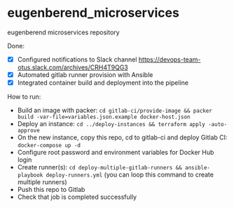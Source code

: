 # eugenberend_microservices

eugenberend microservices repository

Done:

- [X] Configured notifications to Slack channel <https://devops-team-otus.slack.com/archives/CRH4T9QG3>
- [X] Automated gitlab runner provision with Ansible
- [X] Integrated container build and deployment into the pipeline

How to run:

- Build an image with packer: ```cd gitlab-ci/provide-image && packer build -var-file=variables.json.example docker-host.json```
- Deploy an instance: ```cd ../deploy-instances && terraform apply -auto-approve```
- On the new instance, copy this repo, cd to gitlab-ci and deploy Gitlab CI: ```docker-compose up -d```
- Configure root password and environment variables for Docker Hub login
- Create runner(s): ```cd deploy-multiple-gitlab-runners && ansible-playbook deploy-runners.yml``` (you can loop this command to create multiple runners)
- Push this repo to Gitlab
- Check that job is completed successfully
